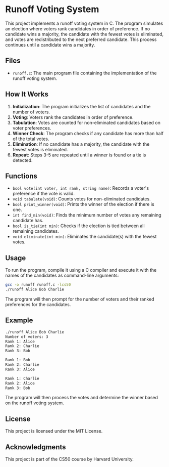 # Runoff Voting System

This project implements a runoff voting system in C. The program simulates an election where voters rank candidates in order of preference. If no candidate wins a majority, the candidate with the fewest votes is eliminated, and votes are redistributed to the next preferred candidate. This process continues until a candidate wins a majority.

## Files

- `runoff.c`: The main program file containing the implementation of the runoff voting system.

## How It Works

1. **Initialization**: The program initializes the list of candidates and the number of voters.
2. **Voting**: Voters rank the candidates in order of preference.
3. **Tabulation**: Votes are counted for non-eliminated candidates based on voter preferences.
4. **Winner Check**: The program checks if any candidate has more than half of the total votes.
5. **Elimination**: If no candidate has a majority, the candidate with the fewest votes is eliminated.
6. **Repeat**: Steps 3-5 are repeated until a winner is found or a tie is detected.

## Functions

- `bool vote(int voter, int rank, string name)`: Records a voter's preference if the vote is valid.
- `void tabulate(void)`: Counts votes for non-eliminated candidates.
- `bool print_winner(void)`: Prints the winner of the election if there is one.
- `int find_min(void)`: Finds the minimum number of votes any remaining candidate has.
- `bool is_tie(int min)`: Checks if the election is tied between all remaining candidates.
- `void eliminate(int min)`: Eliminates the candidate(s) with the fewest votes.

## Usage

To run the program, compile it using a C compiler and execute it with the names of the candidates as command-line arguments:

```sh
gcc -o runoff runoff.c -lcs50
./runoff Alice Bob Charlie
```

The program will then prompt for the number of voters and their ranked preferences for the candidates.

## Example

```sh
./runoff Alice Bob Charlie
Number of voters: 3
Rank 1: Alice
Rank 2: Charlie
Rank 3: Bob

Rank 1: Bob
Rank 2: Charlie
Rank 3: Alice

Rank 1: Charlie
Rank 2: Alice
Rank 3: Bob
```

The program will then process the votes and determine the winner based on the runoff voting system.

## License

This project is licensed under the MIT License.

## Acknowledgments

This project is part of the CS50 course by Harvard University.

